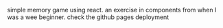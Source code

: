 simple memory game using react. an exercise in components from when I was a wee beginner.
check the github pages deployment
